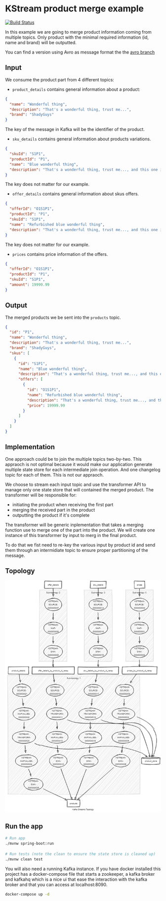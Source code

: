 # KStream product merge example

[![Build Status](https://travis-ci.com/adrien-ben/kstream-product-merge-example.svg?branch=master)](https://travis-ci.com/adrien-ben/kstream-product-merge-example)

In this example we are going to merge product information coming from multiple topics.
Only product with the minimal required information (id, name and brand) will be outputted.

You can find a version using Avro as message format the the [avro branch](https://github.com/adrien-ben/kstream-product-merge-example/tree/avro)

## Input

We consume the product part from 4 different topics:

- `product_details` contains general information about a product:

```json
{
  "name": "Wonderful thing",
  "description": "That's a wonderful thing, trust me...",
  "brand": "ShadyGuys"
}
```

The key of the message in Kafka will be the identifier of the product.

- `sku_details` contains general information about products variations.

```json
{
  "skuId": "S1P1",
  "productId": "P1",
  "name": "Blue wonderful thing",
  "description": "That's a wonderful thing, trust me..., and this one is blue !"
}
```

The key does not matter for our example.

- `offer_details` contains general information about skus offers.

```json
{
  "offerId": "O1S1P1",
  "productId": "P1",
  "skuId": "S1P1",
  "name": "Refurbished blue wonderful thing",
  "description": "That's a wonderful thing, trust me..., and this one is blue ! It should work too."
}
```

The key does not matter for our example.

- `prices` contains price information of the offers.

```json
{
  "offerId": "O1S1P1",
  "productId": "P1",
  "skuId": "S1P1",
  "amount": 19999.99
}
```

## Output

The merged products we be sent into the `products` topic.

```json
{
  "id": "P1",
  "name": "Wonderful thing",
  "description": "That's a wonderful thing, trust me...",
  "brand": "ShadyGuys",
  "skus": [
    {
      "id": "S1P1",
      "name": "Blue wonderful thing",
      "description": "That's a wonderful thing, trust me..., and this one is blue !",
      "offers": [
        {
          "id": "O1S1P1",
          "name": "Refurbished blue wonderful thing",
          "description": "That's a wonderful thing, trust me..., and this one is blue ! It should work too.",
          "price": 19999.99
        }
      ]
    }
  ]
}
```

## Implementation

One approach could be to join the multiple topics two-by-two.
This appraoch is not optimal because it would make our application generate multiple state store for each intermediate join operation.
And one changelog topic for each of them. This is not our appraoch.

We choose to stream each input topic and use the transformer API to manage only one state store that will contained the merged product.
The transformer will be responsible for:

- initiating the product when receiving the first part
- merging the received part in the product
- outputting the product if it's complete

The transformer will be generic inplementation that takes a merging function use to merge one of the part into the product.
We will create one instance of this transformer by input to merg in the final product.

To do that we fist need to re-key the various input by product id and send them through an intermidiate topic
to ensure proper partitioning of the message.

## Topology

![Topology](topology.png)

## Run the app 

```sh
# Run app
./mvnw spring-boot:run

# Run tests (note the clean to ensure the state store is cleaned up)
./mvnw clean test
```

You will also need a running Kafka instance. If you have docker installed this project has a
docker-compose file that starts a zookeeper, a kafka broker and kafkahq which is a nice ui
that ease the interaction with the kafka broker and that you can access at localhost:8090.

```sh
docker-compose up -d
```
